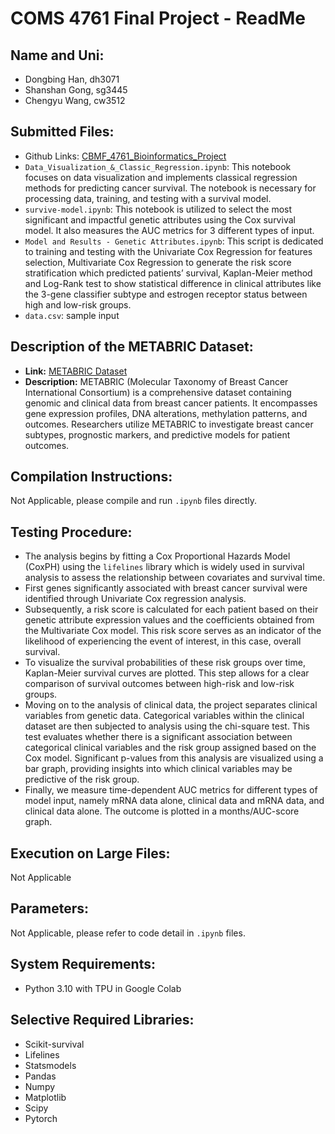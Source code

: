 # COMS 4761 Final Project - ReadMe

## Name and Uni:
- Dongbing Han, dh3071
- Shanshan Gong, sg3445
- Chengyu Wang, cw3512

## Submitted Files:
- Github Links: [CBMF_4761_Bioinformatics_Project](https://github.com/hando189890/CBMF_4761_Bioinformatics_Project)
- `Data_Visualization_&_Classic_Regression.ipynb`: This notebook focuses on data visualization and implements classical regression methods for predicting cancer survival. The notebook is necessary for processing data, training, and testing with a survival model.
- `survive-model.ipynb`: This notebook is utilized to select the most significant and impactful genetic attributes using the Cox survival model. It also measures the AUC metrics for 3 different types of input.
- `Model and Results - Genetic Attributes.ipynb`: This script is dedicated to training and testing with the Univariate Cox Regression for features selection, Multivariate Cox Regression to generate the risk score stratification which predicted patients’ survival, Kaplan-Meier method and Log-Rank test to show statistical difference in clinical attributes like the 3-gene classifier subtype and estrogen receptor status between high and low-risk groups.
- `data.csv`: sample input

## Description of the METABRIC Dataset:
- **Link:** [METABRIC Dataset](https://www.kaggle.com/datasets/raghadalharbi/breast-cancer-gene-expression-profiles-metabric)
- **Description:** METABRIC (Molecular Taxonomy of Breast Cancer International Consortium) is a comprehensive dataset containing genomic and clinical data from breast cancer patients. It encompasses gene expression profiles, DNA alterations, methylation patterns, and outcomes. Researchers utilize METABRIC to investigate breast cancer subtypes, prognostic markers, and predictive models for patient outcomes.

## Compilation Instructions: 
Not Applicable, please compile and run `.ipynb` files directly.

## Testing Procedure:
- The analysis begins by fitting a Cox Proportional Hazards Model (CoxPH) using the `lifelines` library which is widely used in survival analysis to assess the relationship between covariates and survival time.
- First genes significantly associated with breast cancer survival were identified through Univariate Cox regression analysis.
- Subsequently, a risk score is calculated for each patient based on their genetic attribute expression values and the coefficients obtained from the Multivariate Cox model. This risk score serves as an indicator of the likelihood of experiencing the event of interest, in this case, overall survival.
- To visualize the survival probabilities of these risk groups over time, Kaplan-Meier survival curves are plotted. This step allows for a clear comparison of survival outcomes between high-risk and low-risk groups.
- Moving on to the analysis of clinical data, the project separates clinical variables from genetic data. Categorical variables within the clinical dataset are then subjected to analysis using the chi-square test. This test evaluates whether there is a significant association between categorical clinical variables and the risk group assigned based on the Cox model. Significant p-values from this analysis are visualized using a bar graph, providing insights into which clinical variables may be predictive of the risk group.
- Finally, we measure time-dependent AUC metrics for different types of model input, namely mRNA data alone, clinical data and mRNA data, and clinical data alone. The outcome is plotted in a months/AUC-score graph.

## Execution on Large Files: 
Not Applicable

## Parameters: 
Not Applicable, please refer to code detail in `.ipynb` files.

## System Requirements: 
- Python 3.10 with TPU in Google Colab

## Selective Required Libraries: 
- Scikit-survival
- Lifelines
- Statsmodels
- Pandas
- Numpy
- Matplotlib
- Scipy
- Pytorch




